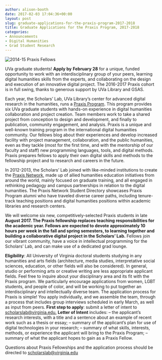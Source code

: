 ```yaml
---
author: alison-booth
date: 2017-02-03 17:04:36+00:00
layout: post
slug: graduate-applications-for-the-praxis-program-2017-2018
title: Graduate Applications for the Praxis Program, 2017-2018
categories:
- Announcements
- Digital Humanities
- Grad Student Research
---
```


![2014-15 Praxis Fellows](http://static.scholarslab.org/wp-content/uploads/2017/02/Praxis15-16Fellows-300x189.jpeg)

UVa graduate students! **Apply by** **February 28** for a unique, funded opportunity to work with an interdisciplinary group of your peers, learning digital humanities skills from the experts, and collaborating on the design and execution of an innovative digital project. The 2016-2017 Praxis cohort is in full swing, thanks to generous support by UVa Library and GSAS.

Each year, the Scholars’ Lab, UVa Library’s center for advanced digital research in the humanities, runs a [Praxis Program](http://scholarslab.org/graduate-fellowships/). This program provides six UVa graduate students with hands-on experience in digital humanities collaboration and project creation. Team members work to take a shared project from conception to design and development, and finally to publication, community engagement, and analysis. Praxis is a unique and well-known training program in the international digital humanities community. Our fellows blog about their experiences and develop increased facility with project management, collaboration, and the public humanities, even as they tackle (most for the first time, and with the mentorship of our faculty and staff) new programming languages, tools, and digital methods. Praxis prepares fellows to apply their own digital skills and methods to the fellowship project and to research and careers in the future.

In 2012-2013, the Scholars’ Lab joined with like-minded institutions to create the [Praxis Network](http://praxis-network.org/), made up of allied humanities education initiatives from around the world, mainly focused on graduate training, and all engaged in rethinking pedagogy and campus partnerships in relation to the digital humanities. The Praxis Network Student Directory showcases Praxis Program alumni who have traveled diverse career paths, including tenure-track teaching positions and digital humanities positions within academic libraries and research centers.

We will welcome six new, competitively-selected Praxis students in late **August 2017. The Praxis fellowship replaces teaching responsibilities for the academic year. Fellows are expected to devote approximately 10 hours per week in the fall and spring semesters, to learning together and building a collaborative digital project in the Scholars’ Lab.** Fellows join our vibrant community, have a voice in intellectual programming for the Scholars’ Lab, and can make use of a dedicated grad lounge.

**Eligibility**: All University of Virginia doctoral students studying in any humanities and arts fields (architecture, media studies, interpretative social sciences, education, or other fields will also be considered). In general, studio or performing arts or creative writing are less appropriate applicant fields. Feel free to inquire about your disciplinary area and its fit with the Praxis program. We particularly encourage applications from women, LGBT students, and people of color, and will be working to put together an interdisciplinary and intellectually diverse team.
The application process for Praxis is simple! You apply individually, and we assemble the team, through a process that includes group interviews scheduled in early March, as well as input from peers.
**First step to apply**: submit a letter of intent to [scholarslab@virginia.edu.](mailto:scholarslab@virginia.edu)
**Letter of Intent** includes:
– the applicant’s research interests, with a title and a sentence about an example of recent work such as a thesis or essay;
– summary of the applicant’s plan for use of digital technologies in your research;
– summary of what skills, interests, methods, or experience the applicant will bring to the Praxis Program;
– summary of what the applicant hopes to gain as a Praxis Fellow.

Questions about Praxis Fellowships and the application process should be directed to [scholarslab@virginia.edu](mailto:scholarslab@virginia.edu)
